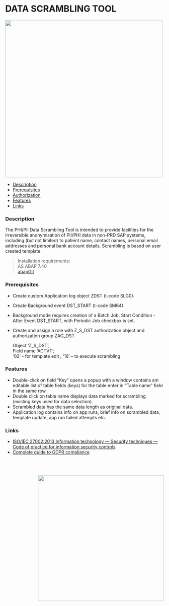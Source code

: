 
# DATA SCRAMBLING TOOL

<img src="https://github.com/Vlutsas/SAP_DST/blob/main/DST2.png"  width="500" />

* [Description](#Description)
* [Prerequisites](#Prerequisites)
* [Authorization](#Authorization)
* [Features](#Features)
* [Links](#Links)

### Description

The PHI/PII Data Scrambling Tool is intended to provide facilities for the irreversible anonymisation of PII/PHI data in non-PRD SAP systems, including (but not limited) to patient name, contact names, personal email addresses and personal bank account details. Scrambling is based on user created template.
> Installation requirements: <br>
> AS ABAP 7.40<br>
> <a href="https://docs.abapgit.org/">abapGit</a><br>

### Prerequisites

* Create custom Application log object ZDST (t-code SLG0).
* Create Background event DST_START (t-code SM64)
* Background mode requires creation of a Batch Job. Start Condition - After Event DST_START, with Periodic Job checkbox is set. 
* Create and assign a role with Z_S_DST authorization object and authorization group ZAG_DST

  Object  ‘Z_S_DST’;  
  Field name ‘ACTVT’;  
  ‘02’ - for template edit ; 
  ‘16’ – to execute scrambling

### Features

* Double-click on field “Key” opens a popup with a window contains am editable list of table fields (keys) for the table enter in “Table name” field in the same row. 
* Double click on table name displays data marked for scrambling (existing keys used for data selection).
* Scrambled data has the same data length as original data. 
* Application log contains info on app runs, brief info on scrambled data, template update, app run failed attempts etc.


### Links

* [ISO/IEC 27002:2013
Information technology — Security techniques — Code of practice for information security controls](https://www.iso.org/standard/54533.html)
* [Complete guide to GDPR compliance](https://gdpr.eu/)

<br>
<br>
<br>

<img src="https://github.com/Vlutsas/SAP_DST/blob/main/DST1.png"  width="400" align="right" />
